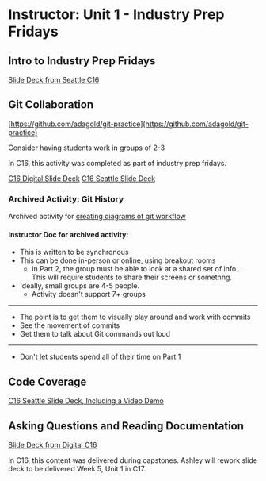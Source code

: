 # Instructor: Unit 1 - Industry Prep Fridays

## Intro to Industry Prep Fridays

[Slide Deck from Seattle C16](https://docs.google.com/presentation/d/1VCWV2VZEix1EPTQOzfYthwJfpPd-wQ9PsjU51nNWst0/edit#slide=id.geec9359a67_0_257)

## Git Collaboration

[https://github.com/adagold/git-practice](https://github.com/adagold/git-practice)

Consider having students work in groups of 2-3

In C16, this activity was completed as part of industry prep fridays.

[C16 Digital Slide Deck](https://docs.google.com/presentation/d/1T5TmkZVbyUgW0aHaRlWxoR7hRE8MBHaxrb6VrE5Hg8M/edit#slide=id.gedb137233e_0_128)
[C16 Seattle Slide Deck](https://docs.google.com/presentation/d/1swzXcS8wOgEiU-6XcozW3OwGIfQUND0u53zN7xwxsSU/edit#slide=id.geec9359a67_0_224)


### Archived Activity: Git History

Archived activity for [creating diagrams of git workflow](./activity-git-history.md)

#### Instructor Doc for archived activity:

- This is written to be synchronous
- This can be done in-person or online, using breakout rooms
  - In Part 2, the group must be able to look at a shared set of info... This will require students to share their screens or somethng.
- Ideally, small groups are 4-5 people.
  - Activity doesn't support 7+ groups

---

- The point is to get them to visually play around and work with commits
- See the movement of commits
- Get them to talk about Git commands out loud

---

- Don't let students spend all of their time on Part 1

## Code Coverage

[C16 Seattle Slide Deck, Including a Video Demo](https://docs.google.com/presentation/d/1j5cau9urtE9fVFBySEQcv0NQtEOCcJTxiC9G30cn-VA/edit#slide=id.gedb137233e_0_218)

## Asking Questions and Reading Documentation

[Slide Deck from Digital C16](https://docs.google.com/presentation/d/1BuOSsh1ZDb_OlLecrRzA9IxhWe3BKicsJS8RYk2STJI/edit#slide=id.g110b3df7aa1_15_0)

In C16, this content was delivered during capstones. Ashley will rework slide deck to be delivered Week 5, Unit 1 in C17.